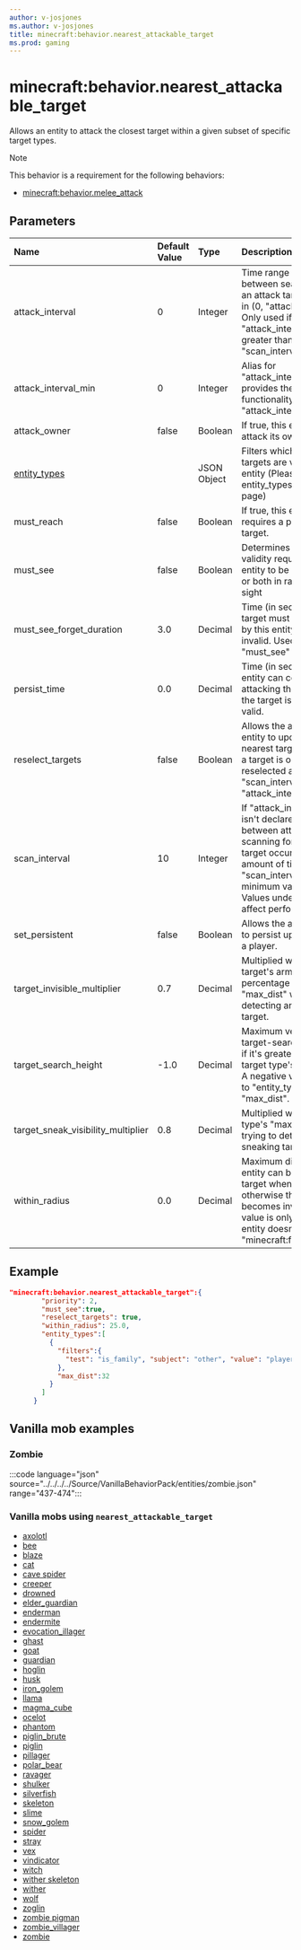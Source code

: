 ```yaml
---
author: v-josjones
ms.author: v-josjones
title: minecraft:behavior.nearest_attackable_target
ms.prod: gaming
---
```


# minecraft:behavior.nearest_attackable_target 

Allows an entity to attack the closest target within a given subset of specific target types.

> [!NOTE]
> This behavior is a requirement for the following behaviors:
>
>- [minecraft:behavior.melee_attack](minecraftBehavior_melee_attack.md)

## Parameters

|Name |Default Value  |Type  |Description  |
|:----------|:----------|:----------|:----------|
|attack_interval |0 |Integer |Time range (in seconds) between searching for an attack target, range is in (0, "attack_interval"]. Only used if "attack_interval" is greater than 0, otherwise "scan_interval" is used. |
|attack_interval_min |0 |Integer |Alias for "attack_interval"; provides the same functionality as "attack_interval". |
|attack_owner |false |Boolean |If true, this entity can attack its owner |
|[entity_types](../Definitions/NestedTables/entity_types.md) | |JSON Object |Filters which types of targets are valid for this entity (Please see entity_types' definition page)|
|must_reach |false |Boolean |If true, this entity requires a path to the target.|
|must_see |false |Boolean |Determines if target-validity requires this entity to be in range only, or both in range and in sight |
|must_see_forget_duration |3.0 |Decimal |Time (in seconds) the target must not be seen by this entity to become invalid. Used only if "must_see" is true.|
|persist_time |0.0 |Decimal |Time (in seconds) this entity can continue attacking the target after the target is no longer valid. |
|reselect_targets |false |Boolean |Allows the attacking entity to update the nearest target, otherwise a target is only reselected after each "scan_interval" or "attack_interval". |
|scan_interval |10 |Integer |If "attack_interval" is 0 or isn't declared, then between attacks: scanning for a new target occurs every amount of ticks equal to "scan_interval", minimum value is 1. Values under 10 can affect performance. |
|set_persistent |false |Boolean |Allows the actor to be set to persist upon targeting a player. |
|target_invisible_multiplier |0.7 | Decimal |Multiplied with the target's armor coverage percentage to modify "max_dist" when detecting an invisible target.|
|target_search_height |-1.0 |Decimal |Maximum vertical target-search distance, if it's greater than the target type's "max_dist". A negative value defaults to "entity_types" greatest "max_dist". |
|target_sneak_visibility_multiplier |0.8 |Decimal |Multiplied with the target type's "max_dist" when trying to detect a sneaking target. |
|within_radius |0.0 |Decimal |Maximum distance this entity can be from the target when following it, otherwise the target becomes invalid. This value is only used if the entity doesn't declare "minecraft:follow_range".|

## Example

```json
"minecraft:behavior.nearest_attackable_target":{
        "priority": 2,
        "must_see":true,
        "reselect_targets": true,
        "within_radius": 25.0,
        "entity_types":[
          {
            "filters":{
              "test": "is_family", "subject": "other", "value": "player"
            },
            "max_dist":32
          }
        ]
      }
```

## Vanilla mob examples

### Zombie

:::code language="json" source="../../../../Source/VanillaBehaviorPack/entities/zombie.json" range="437-474":::

### Vanilla mobs using `nearest_attackable_target`

- [axolotl](../../../../Source/VanillaBehaviorPack_Snippets/entities/axolotl.md)
- [bee](../../../../Source/VanillaBehaviorPack_Snippets/entities/bee.md)
- [blaze](../../../../Source/VanillaBehaviorPack_Snippets/entities/blaze.md)
- [cat](../../../../Source/VanillaBehaviorPack_Snippets/entities/cat.md)
- [cave spider](../../../../Source/VanillaBehaviorPack_Snippets/entities/cave_spider.md)
- [creeper](../../../../Source/VanillaBehaviorPack_Snippets/entities/creeper.md)
- [drowned](../../../../Source/VanillaBehaviorPack_Snippets/entities/drowned.md)
- [elder_guardian](../../../../Source/VanillaBehaviorPack_Snippets/entities/elder_guardian.md)
- [enderman](../../../../Source/VanillaBehaviorPack_Snippets/entities/enderman.md)
- [endermite](../../../../Source/VanillaBehaviorPack_Snippets/entities/endermite.md)
- [evocation_illager](../../../../Source/VanillaBehaviorPack_Snippets/entities/evocation_illager.md)
- [ghast](../../../../Source/VanillaBehaviorPack_Snippets/entities/ghast.md)
- [goat](../../../../Source/VanillaBehaviorPack_Snippets/entities/goat.md)
- [guardian](../../../../Source/VanillaBehaviorPack_Snippets/entities/guardian.md)
- [hoglin](../../../../Source/VanillaBehaviorPack_Snippets/entities/hoglin.md)
- [husk](../../../../Source/VanillaBehaviorPack_Snippets/entities/husk.md)
- [iron_golem](../../../../Source/VanillaBehaviorPack_Snippets/entities/iron_golem.md)
- [llama](../../../../Source/VanillaBehaviorPack_Snippets/entities/llama.md)
- [magma_cube](../../../../Source/VanillaBehaviorPack_Snippets/entities/magma_cube.md)
- [ocelot](../../../../Source/VanillaBehaviorPack_Snippets/entities/ocelot.md)
- [phantom](../../../../Source/VanillaBehaviorPack_Snippets/entities/phantom.md)
- [piglin_brute](../../../../Source/VanillaBehaviorPack_Snippets/entities/piglin_brute.md)
- [piglin](../../../../Source/VanillaBehaviorPack_Snippets/entities/piglin.md)
- [pillager](../../../../Source/VanillaBehaviorPack_Snippets/entities/pillager.md)
- [polar_bear](../../../../Source/VanillaBehaviorPack_Snippets/entities/polar_bear.md)
- [ravager](../../../../Source/VanillaBehaviorPack_Snippets/entities/ravager.md)
- [shulker](../../../../Source/VanillaBehaviorPack_Snippets/entities/shulker.md)
- [silverfish](../../../../Source/VanillaBehaviorPack_Snippets/entities/silverfish.md)
- [skeleton](../../../../Source/VanillaBehaviorPack_Snippets/entities/skeleton.md)
- [slime](../../../../Source/VanillaBehaviorPack_Snippets/entities/slime.md)
- [snow_golem](../../../../Source/VanillaBehaviorPack_Snippets/entities/snow_golem.md)
- [spider](../../../../Source/VanillaBehaviorPack_Snippets/entities/spider.md)
- [stray](../../../../Source/VanillaBehaviorPack_Snippets/entities/stray.md)
- [vex](../../../../Source/VanillaBehaviorPack_Snippets/entities/vex.md)
- [vindicator](../../../../Source/VanillaBehaviorPack_Snippets/entities/vindicator.md)
- [witch](../../../../Source/VanillaBehaviorPack_Snippets/entities/witch.md)
- [wither skeleton](../../../../Source/VanillaBehaviorPack_Snippets/entities/wither_skeleton.md)
- [wither](../../../../Source/VanillaBehaviorPack_Snippets/entities/wither.md)
- [wolf](../../../../Source/VanillaBehaviorPack_Snippets/entities/wolf.md)
- [zoglin](../../../../Source/VanillaBehaviorPack_Snippets/entities/zoglin.md)
- [zombie pigman](../../../../Source/VanillaBehaviorPack_Snippets/entities/zombie_pigman.md)
- [zombie_villager](../../../../Source/VanillaBehaviorPack_Snippets/entities/zombie_villager.md)
- [zombie](../../../../Source/VanillaBehaviorPack_Snippets/entities/zombie.md)
